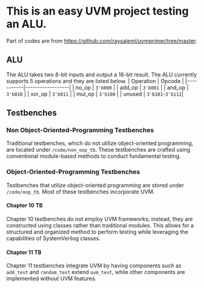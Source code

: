# This is an easy UVM project testing an ALU.
Part of codes are from https://github.com/raysalemi/uvmprimer/tree/master.

## ALU
The ALU takes two 8-bit inputs and output a 16-bit result. The ALU currently supports 5 operations and they are listed below.
| Operation | Opcode           |
|-----------|------------------|
| no_op     | `3'b000`         |
| add_op    | `3'b001`         |
| and_op    | `3'b010`         |
| xor_op    | `3'b011`         |
| mul_op    | `3'b100`         |
| unused    | `3'b101`-`3'b111`|

## Testbenches

### Non Object-Oriented-Programming Testbenches

Traditional testbenches, which do not utilize object-oriented programming, are located under `/code/non_oop_tb`. These testbenches are crafted using conventional module-based methods to conduct fundamental testing.

### Object-Oriented-Programming Testbenches


Testbenches that utilize object-oriented programming are stored under `/code/oop_tb`. Most of these testbenches incorporate UVM.

#### Chapter 10 TB
Chapter 10 testbenches do not employ UVM frameworks; instead, they are constructed using classes rather than traditional modules. This allows for a structured and organized method to perform testing while leveraging the capabilities of SystemVerilog classes.

#### Chapter 11 TB
Chapter 11 testbenches integrate UVM by having components such as `add_test` and `random_test` extend `uvm_test`, while other components are implemented without UVM features.
